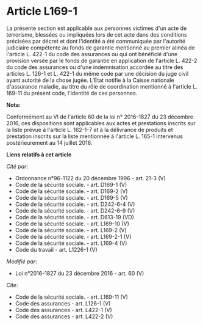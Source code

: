 # Article L169-1

La présente section est applicable aux personnes victimes d'un acte de terrorisme, blessées ou impliquées lors de cet acte
dans des conditions précisées par décret et dont l'identité a été communiquée par l'autorité judiciaire compétente au fonds
de garantie mentionné au premier alinéa de l'article L. 422-1 du code des assurances ou qui ont bénéficié d'une provision
versée par le fonds de garantie en application de l'article L. 422-2 du code des assurances ou d'une indemnisation accordée
au titre des articles L. 126-1 et L. 422-1 du même code par une décision du juge civil ayant autorité de la chose jugée.
L'Etat notifie à la Caisse nationale d'assurance maladie, au titre du rôle de coordination mentionné à l'article L. 169-11 du
présent code, l'identité de ces personnes.

**Nota:**

Conformément au VI de l'article 60 de la loi n° 2016-1827 du 23 décembre 2016, ces dispositions sont applicables aux actes et
prestations inscrits sur la liste prévue à l'article L. 162-1-7 et à la délivrance de produits et prestation inscrits sur la
liste mentionnée à l'article L. 165-1 intervenus postérieurement au 14 juillet 2016.

**Liens relatifs à cet article**

_Cité par_:

  - Ordonnance n°96-1122 du 20 décembre 1996 - art. 21-3 (V)
  - Code de la sécurité sociale. - art. D169-1 (V)
  - Code de la sécurité sociale. - art. D169-2 (V)
  - Code de la sécurité sociale. - art. D169-5 (V)
  - Code de la sécurité sociale. - art. D242-6-4 (V)
  - Code de la sécurité sociale. - art. D242-6-9 (V)
  - Code de la sécurité sociale. - art. D613-19 (VD)
  - Code de la sécurité sociale. - art. L169-10 (V)
  - Code de la sécurité sociale. - art. L169-2 (V)
  - Code de la sécurité sociale. - art. L169-2-1 (V)
  - Code de la sécurité sociale. - art. L169-4 (V)
  - Code du travail - art. L1226-1 (V)

_Modifié par_:

  - Loi n°2016-1827 du 23 décembre 2016 - art. 60 (V)

_Cite_:

  - Code de la sécurité sociale. - art. L169-11 (V)
  - Code des assurances - art. L126-1 (V)
  - Code des assurances - art. L422-1 (V)
  - Code des assurances - art. L422-2 (V)
